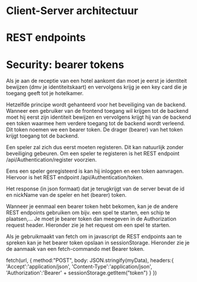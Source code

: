 # Client-Server architectuur


# REST endpoints


# Security: bearer tokens

Als je aan de receptie van een hotel aankomt dan moet je eerst je identiteit bewijzen (dmv je identiteitskaart) en vervolgens krijg je een key card die je toegang geeft tot je hotelkamer.




Hetzelfde principe wordt gehanteerd voor het beveiliging van de backend. Wanneer een gebruiker van de frontend toegang wil krijgen tot de backend moet hij eerst zijn identiteit bewijzen en vervolgens krijgt hij van de backend een token waarmee hem verdere toegang tot de backend wordt verleend. Dit token noemen we een bearer token. De drager (bearer) van het token krijgt toegang tot de backend.

Een speler zal zich dus eerst moeten registeren. Dit kan natuurlijk zonder beveiliging gebeuren. Om een speler te registeren is het REST endpoint /api/Authentication/register voorzien.



Eens een speler geregisteerd is kan hij inloggen en een token aanvragen. Hiervoor is het REST endpoint /api/Authentication/token.



Het response (in json formaat) dat je terugkrijgt van de server bevat de id en nickName van de speler en het (bearer) token. 



Wanneer je eenmaal een bearer token hebt bekomen, kan je de andere REST endpoints gebruiken om bijv. een spel te starten, een schip te plaatsen,… Je moet je bearer token dan meegeven in de Authorization request header. Hieronder zie je het request om een spel te starten. 




Als je gebruikmaakt van fetch om in javascript de REST endpoints aan te spreken kan je het bearer token opslaan in sessionStorage. Hieronder zie je de aanmaak van een fetch-commando met Bearer token. 


fetch(url,
{
  method:"POST",
  body: JSON.stringify(myData),
  headers:{
    'Accept':'application/json',
    'Content-Type':'application/json',
    'Authorization':'Bearer' + sessionStorage.getItem("token")
  }
})
